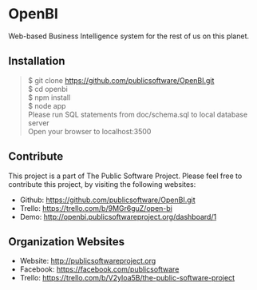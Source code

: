 OpenBI
======

Web-based Business Intelligence system for the rest of us on this planet.

Installation
------------
>$ git clone https://github.com/publicsoftware/OpenBI.git<br/>
>$ cd openbi<br/>
>$ npm install<br/>
>$ node app<br/>
>Please run SQL statements from doc/schema.sql to local database server<br/>
>Open your browser to localhost:3500<br/>

Contribute
----------
This project is a part of The Public Software Project. Please feel free to contribute this project, by visiting the following websites:
- Github: https://github.com/publicsoftware/OpenBI.git
- Trello: https://trello.com/b/9MGr6guZ/open-bi
- Demo:   http://openbi.publicsoftwareproject.org/dashboard/1

Organization Websites
---------------------
- Website: http://publicsoftwareproject.org
- Facebook: https://facebook.com/publicsoftware
- Trello: https://trello.com/b/V2yIoa5B/the-public-software-project
